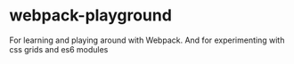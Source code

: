 # webpack-playground
For learning and playing around with Webpack. And for experimenting with css grids and es6 modules
